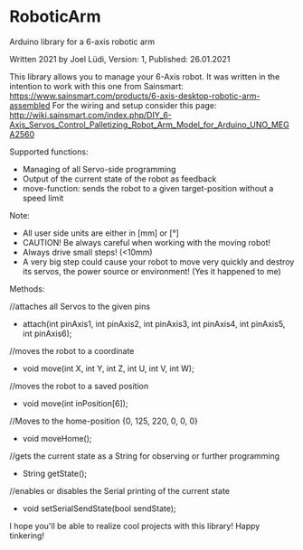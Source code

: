# RoboticArm
Arduino library for a 6-axis robotic arm

Written 2021 by Joel Lüdi, Version: 1, Published: 26.01.2021

This library allows you to manage your 6-Axis robot.
It was written in the intention to work with this one from Sainsmart:
https://www.sainsmart.com/products/6-axis-desktop-robotic-arm-assembled
For the wiring and setup consider this page:
http://wiki.sainsmart.com/index.php/DIY_6-Axis_Servos_Control_Palletizing_Robot_Arm_Model_for_Arduino_UNO_MEGA2560

Supported functions:
* Managing of all Servo-side programming
* Output of the current state of the robot as feedback
* move-function: sends the robot to a given target-position without a speed limit

Note:
* All user side units are either in [mm] or [°]
* CAUTION! Be always careful when working with the moving robot!
* Always drive small steps! (<10mm)
* A very big step could cause your robot to move very quickly and destroy its servos, the power source or environment! (Yes it happened to me)


Methods:

//attaches all Servos to the given pins
* attach(int pinAxis1, int pinAxis2, int pinAxis3, int pinAxis4, int pinAxis5, int pinAxis6);

//moves the robot to a coordinate
-	void move(int X, int Y, int Z, int U, int V, int W);

//moves the robot to a saved position
* void move(int inPosition[6]);

//Moves to the home-position {0, 125, 220, 0, 0, 0}
* void moveHome();

//gets the current state as a String for observing or further programming
* String getState();

//enables or disables the Serial printing of the current state
* void setSerialSendState(bool sendState);

I hope you'll be able to realize cool projects with this library! Happy tinkering!
